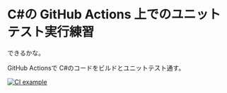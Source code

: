 C#の GitHub Actions 上でのユニットテスト実行練習
===============================================

できるかな。

GitHub Actionsで C#のコードをビルドとユニットテスト通す。

[![CI example](https://github.com/KazuyukiKoishikawa/fizzbuzzpractice/actions/workflows/main.yml/badge.svg)](https://github.com/KazuyukiKoishikawa/fizzbuzzpractice/actions/workflows/main.yml)

